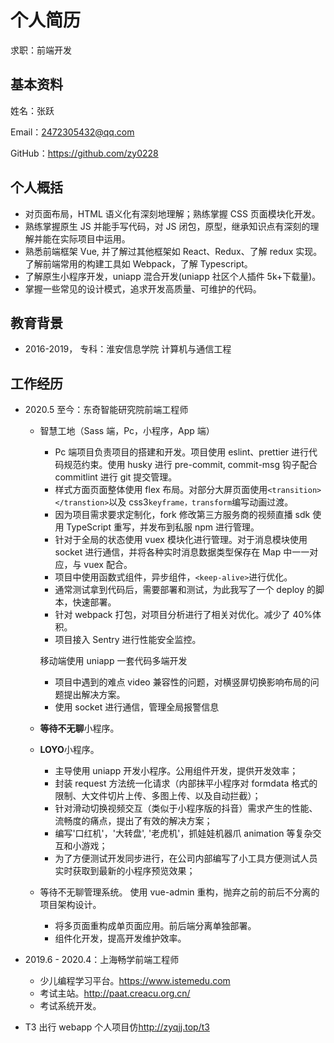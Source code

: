 # 个人简历

求职：前端开发

## 基本资料

姓名：张跃

Email：2472305432@qq.com

GitHub：https://github.com/zy0228

## 个人概括

- 对页面布局，HTML 语义化有深刻地理解；熟练掌握 CSS 页面模块化开发。
- 熟练掌握原生 JS 并能手写代码，对 JS 闭包，原型，继承知识点有深刻的理解并能在实际项目中运用。
- 熟悉前端框架 Vue, 并了解过其他框架如 React、Redux、了解 redux 实现。 了解前端常用的构建工具如 Webpack，了解 Typescript。
- 了解原生小程序开发，uniapp 混合开发(uniapp 社区个人插件 5k+下载量)。
- 掌握一些常见的设计模式，追求开发高质量、可维护的代码。

## 教育背景

- 2016-2019， 专科：淮安信息学院 计算机与通信工程

## 工作经历

- 2020.5 至今：东奇智能研究院前端工程师

  - 智慧工地（Sass 端，Pc，小程序，App 端）

    - Pc 端项目负责项目的搭建和开发。项目使用 eslint、prettier 进行代码规范约束。使用 husky 进行 pre-commit, commit-msg 钩子配合 commitlint 进行 git 提交管理。
    - 样式方面页面整体使用 flex 布局。对部分大屏页面使用`<transition></transtion>`以及 css3`keyframe，transform`编写动画过渡。
    - 因为项目需求要求定制化，fork 修改第三方服务商的视频直播 sdk 使用 TypeScript 重写，并发布到私服 npm 进行管理。
    - 针对于全局的状态使用 vuex 模块化进行管理。对于消息模块使用 socket 进行通信，并将各种实时消息数据类型保存在 Map 中一一对应，与 vuex 配合。
    - 项目中使用函数式组件，异步组件，`<keep-alive>`进行优化。
    - 通常测试拿到代码后，需要部署和测试，为此我写了一个 deploy 的脚本，快速部署。
    - 针对 webpack 打包，对项目分析进行了相关对优化。减少了 40%体积。
    - 项目接入 Sentry 进行性能安全监控。

    移动端使用 uniapp 一套代码多端开发

    - 项目中遇到的难点 video 兼容性的问题，对横竖屏切换影响布局的问题提出解决方案。
    - 使用 socket 进行通信，管理全局报警信息

  - **等待不无聊**小程序。
  - **LOYO**小程序。
    - 主导使用 uniapp 开发小程序。公用组件开发，提供开发效率；
    - 封装 request 方法统一化请求（内部抹平小程序对 formdata 格式的限制、大文件切片上传、多图上传、以及自动拦截）；
    - 针对滑动切换视频交互（类似于小程序版的抖音）需求产生的性能、流畅度的痛点，提出了有效的解决方案；
    - 编写'口红机'，'大转盘', '老虎机'，抓娃娃机器爪 animation 等复杂交互和小游戏；
    - 为了方便测试开发同步进行，在公司内部编写了小工具方便测试人员实时获取到最新的小程序预览效果；
  - 等待不无聊管理系统。
    使用 vue-admin 重构，抛弃之前的前后不分离的项目架构设计。
    - 将多页面重构成单页面应用。前后端分离单独部署。
    - 组件化开发，提高开发维护效率。

- 2019.6 - 2020.4：上海畅学前端工程师
  - 少儿编程学习平台。<https://www.istemedu.com>
  - 考试主站。<http://paat.creacu.org.cn/>
  - 考试系统开发。
- T3 出行 webapp 个人项目仿<http://zyqjj.top/t3>
